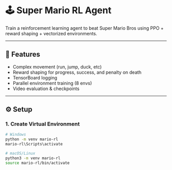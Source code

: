 # 🕹️ Super Mario RL Agent

Train a reinforcement learning agent to beat Super Mario Bros using PPO + reward shaping + vectorized environments.

---

## 🧠 Features

- Complex movement (run, jump, duck, etc)
- Reward shaping for progress, success, and penalty on death
- TensorBoard logging
- Parallel environment training (8 envs)
- Video evaluation & checkpoints

---

## ⚙️ Setup

### 1. Create Virtual Environment

```bash
# Windows
python -m venv mario-rl
mario-rl\Scripts\activate

# macOS/Linux
python3 -m venv mario-rl
source mario-rl/bin/activate
